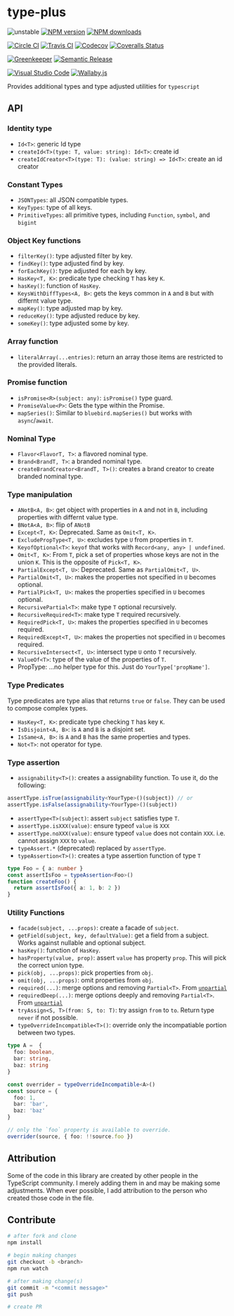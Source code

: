 # type-plus

![unstable][unstable-image]
[![NPM version][npm-image]][npm-url]
[![NPM downloads][downloads-image]][downloads-url]

[![Circle CI][circleci-image]][circleci-url]
[![Travis CI][travis-image]][travis-url]
[![Codecov][codecov-image]][codecov-url]
[![Coveralls Status][coveralls-image]][coveralls-url]

[![Greenkeeper][greenkeeper-image]][greenkeeper-url]
[![Semantic Release][semantic-release-image]][semantic-release-url]

[![Visual Studio Code][vscode-image]][vscode-url]
[![Wallaby.js][wallaby-image]][wallaby-url]

Provides additional types and type adjusted utilities for `typescript`

## API

### Identity type

- `Id<T>`: generic Id type
- `createId<T>(type: T, value: string): Id<T>`: create id
- `createIdCreator<T>(type: T): (value: string) => Id<T>`: create an id creator

### Constant Types

- `JSONTypes`: all JSON compatible types.
- `KeyTypes`: type of all keys.
- `PrimitiveTypes`: all primitive types, including `Function`, `symbol`, and `bigint`

### Object Key functions

- `filterKey()`: type adjusted filter by key.
- `findKey()`: type adjusted find by key.
- `forEachKey()`: type adjusted for each by key.
- `HasKey<T, K>`: predicate type checking `T` has key `K`.
- `hasKey()`: function of `HasKey`.
- `KeysWithDiffTypes<A, B>`: gets the keys common in `A` and `B` but with differnt value type.
- `mapKey()`: type adjusted map by key.
- `reduceKey()`: type adjusted reduce by key.
- `someKey()`: type adjusted some by key.

### Array function

- `literalArray(...entries)`: return an array those items are restricted to the provided literals.

### Promise function

- `isPromise<R>(subject: any)`: `isPromise()` type guard.
- `PromiseValue<P>`: Gets the type within the Promise.
- `mapSeries()`: Similar to `bluebird.mapSeries()` but works with `async`/`await`.

### Nominal Type

- `Flavor<FlavorT, T>`: a flavored nominal type.
- `Brand<BrandT, T>`: a branded nominal type.
- `createBrandCreator<BrandT, T>()`: creates a brand creator to create branded nominal type.

### Type manipulation

- `ANotB<A, B>`: get object with properties in `A` and not in `B`, including properties with differnt value type.
- `BNotA<A, B>`: flip of `ANotB`
- `Except<T, K>`: Deprecated. Same as `Omit<T, K>`.
- `ExcludePropType<T, U>`: excludes type `U` from properties in `T`.
- `KeyofOptional<T>`: `keyof` that works with `Record<any, any> | undefined`.
- `Omit<T, K>`: From `T`, pick a set of properties whose keys are not in the union `K`. This is the opposite of `Pick<T, K>`.
- `PartialExcept<T, U>`: Deprecated. Same as `PartialOmit<T, U>`.
- `PartialOmit<T, U>`: makes the properties not specified in `U` becomes optional.
- `PartialPick<T, U>`: makes the properties specified in `U` becomes optional.
- `RecursivePartial<T>`: make type `T` optional recursively.
- `RecursiveRequired<T>`: make type `T` required recursively.
- `RequiredPick<T, U>`: makes the properties specified in `U` becomes required.
- `RequiredExcept<T, U>`: makes the properties not specified in `U` becomes required.
- `RecursiveIntersect<T, U>`: intersect type `U` onto `T` recursively.
- `ValueOf<T>`: type of the value of the properties of `T`.
- PropType: ...no helper type for this. Just do `YourType['propName']`.

### Type Predicates

Type predicates are type alias that returns `true` or `false`.
They can be used to compose complex types.

- `HasKey<T, K>`: predicate type checking `T` has key `K`.
- `IsDisjoint<A, B>`: is `A` and `B` is a disjoint set.
- `IsSame<A, B>`: is `A` and `B` has the same properties and types.
- `Not<T>`: not operator for type.

### Type assertion

- `assignability<T>()`: creates a assignability function. To use it, do the following:

```ts
assertType.isTrue(assignability<YourType>()(subject)) // or
assertType.isFalse(assignability<YourType>()(subject))
```

- `assertType<T>(subject)`: assert `subject` satisfies type `T`.
- `assertType.isXXX(value)`: ensure typeof `value` is `XXX`
- `assertType.noXXX(value)`: ensure typeof `value` does not contain `XXX`. i.e. cannot assign `XXX` to `value`.
- `typeAssert.*` (deprecated) replaced by `assertType`.
- `typeAssertion<T>()`: creates a type assertion function of type `T`

```ts
type Foo = { a: number }
const assertIsFoo = typeAssertion<Foo>()
function createFoo() {
  return assertIsFoo({ a: 1, b: 2 })
}
```

### Utility Functions

- `facade(subject, ...props)`: create a facade of `subject`.
- `getField(subject, key, defaultValue)`: get a field from a subject. Works against nullable and optional subject.
- `hasKey()`: function of `HasKey`.
- `hasProperty(value, prop)`: assert `value` has property `prop`. This will pick the correct union type.
- `pick(obj, ...props)`: pick properties from `obj`.
- `omit(obj, ...props)`: omit properties from `obj`.
- `required(...)`: merge options and removing `Partial<T>`. From [`unpartial`](https://github.com/unional/unpartial)
- `requiredDeep(...)`: merge options deeply and removing `Partial<T>`. From [`unpartial`](https://github.com/unional/unpartial)
- `tryAssign<S, T>(from: S, to: T)`: try assign `from` to `to`. Return type `never` if not possible.
- `typeOverrideIncompatible<T>()`: override only the incompatiable portion between two types.

```ts
type A =  {
  foo: boolean,
  bar: string,
  baz: string
}

const overrider = typeOverrideIncompatible<A>()
const source = {
  foo: 1,
  bar: 'bar',
  baz: 'baz'
}

// only the `foo` property is available to override.
overrider(source, { foo: !!source.foo })
```

## Attribution

Some of the code in this library are created by other people in the TypeScript community.
I merely adding them in and may be making some adjustments.
When ever possible, I add attribution to the person who created those code in the file.

## Contribute

```sh
# after fork and clone
npm install

# begin making changes
git checkout -b <branch>
npm run watch

# after making change(s)
git commit -m "<commit message>"
git push

# create PR
```

[circleci-image]: https://circleci.com/gh/unional/type-plus/tree/master.svg?style=shield
[circleci-url]: https://circleci.com/gh/unional/type-plus/tree/master
[codecov-image]: https://codecov.io/gh/unional/type-plus/branch/master/graph/badge.svg
[codecov-url]: https://codecov.io/gh/unional/type-plus
[coveralls-image]: https://coveralls.io/repos/github/unional/type-plus/badge.svg
[coveralls-url]: https://coveralls.io/github/unional/type-plus
[downloads-image]: https://img.shields.io/npm/dm/type-plus.svg?style=flat
[downloads-url]: https://npmjs.org/package/type-plus
[greenkeeper-image]: https://badges.greenkeeper.io/unional/type-plus.svg
[greenkeeper-url]: https://greenkeeper.io/
[npm-image]: https://img.shields.io/npm/v/type-plus.svg?style=flat
[npm-url]: https://npmjs.org/package/type-plus
[semantic-release-image]: https://img.shields.io/badge/%20%20%F0%9F%93%A6%F0%9F%9A%80-semantic--release-e10079.svg
[semantic-release-url]: https://github.com/semantic-release/semantic-release
[travis-image]: https://img.shields.io/travis/unional/type-plus/master.svg?style=flat
[travis-url]: https://travis-ci.org/unional/type-plus?branch=master
[unstable-image]: https://img.shields.io/badge/stability-unstable-yellow.svg
[vscode-image]: https://img.shields.io/badge/vscode-ready-green.svg
[vscode-url]: https://code.visualstudio.com/
[wallaby-image]: https://img.shields.io/badge/wallaby.js-configured-green.svg
[wallaby-url]: https://wallabyjs.com

